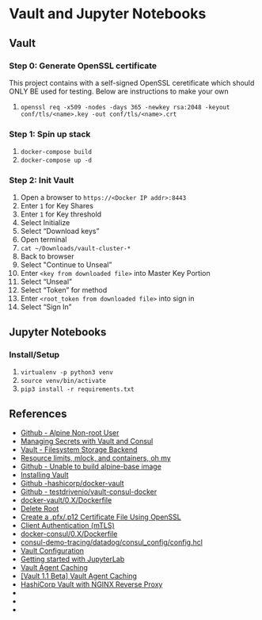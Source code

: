 # Vault and Jupyter Notebooks

## Vault
### Step 0: Generate OpenSSL certificate
This project contains with a self-signed OpenSSL ceretificate which should ONLY BE used for testing. Below are instructions to make your own
1. `openssl req -x509 -nodes -days 365 -newkey rsa:2048 -keyout conf/tls/<name>.key -out conf/tls/<name>.crt`

### Step 1: Spin up stack
1. `docker-compose build`
1. `docker-compose up -d`

### Step 2: Init Vault
1. Open a browser to `https://<Docker IP addr>:8443`
1. Enter `1` for Key Shares
1. Enter `1` for Key threshold
  1. Select Initialize
1. Select “Download keys”
1. Open terminal
1. `cat ~/Downloads/vault-cluster-*`
1. Back to browser
1. Select "Continue to Unseal”
1. Enter `<key from downloaded file>` into Master Key Portion
1. Select “Unseal”
1. Select “Token” for method
1. Enter `<root_token from downloaded file>` into sign in
1. Select “Sign In”

## Jupyter Notebooks
### Install/Setup
1. `virtualenv -p python3 venv`
1. `source venv/bin/activate`
1. `pip3 install -r requirements.txt`

## References
* [Github - Alpine Non-root User](https://github.com/mhart/alpine-node/issues/48)
* [Managing Secrets with Vault and Consul](https://testdriven.io/blog/managing-secrets-with-vault-and-consul/)
* [Vault - Filesystem Storage Backend](https://www.vaultproject.io/docs/configuration/storage/filesystem)
* [Resource limits, mlock, and containers, oh my](https://medium.com/@thejasongerard/resource-limits-mlock-and-containers-oh-my-cca1e5d1f259)
* [Github - Unable to build alpine-base image](https://github.com/smebberson/docker-alpine/issues/85)
* [Installing Vault](https://learn.hashicorp.com/vault/getting-started/install)
* [Github -hashicorp/docker-vault](https://github.com/hashicorp/docker-vault)
* [Github - testdrivenio/vault-consul-docker](https://github.com/testdrivenio/vault-consul-docker)
* [docker-vault/0.X/Dockerfile](https://github.com/hashicorp/docker-vault/blob/master/0.X/Dockerfile)
* [Delete Root](https://www.vaultproject.io/api-docs/secret/pki#delete-root)
* [Create a .pfx/.p12 Certificate File Using OpenSSL](https://www.ssl.com/how-to/create-a-pfx-p12-certificate-file-using-openssl/)
* [Client Authentication (mTLS)](https://docs.traefik.io/https/tls/#client-authentication-mtls)
* [docker-consul/0.X/Dockerfile](https://github.com/hashicorp/docker-consul/blob/master/0.X/Dockerfile)
* [consul-demo-tracing/datadog/consul_config/config.hcl](https://github.com/hashicorp/consul-demo-tracing/blob/master/datadog/consul_config/config.hcl)
* [Vault Configuration](https://www.vaultproject.io/docs/configuration)
* [Getting started with JupyterLab](https://jupyter.org/install)
* [Vault Agent Caching](https://www.vaultproject.io/docs/agent/caching)
* [[Vault 1.1 Beta] Vault Agent Caching](https://github.com/hashicorp/vault-guides/blob/master/identity/vault-agent-caching/README.md)
* [HashiCorp Vault with NGINX Reverse Proxy](https://www.reddit.com/r/devops/comments/asbh1g/hashicorp_vault_with_nginx_reverse_proxy/)
* []()
* []()
* []()